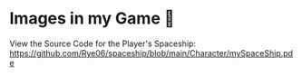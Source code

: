 # Images in my Game 📸

View the Source Code for the Player's Spaceship: https://github.com/Rye06/spaceship/blob/main/Character/mySpaceShip.pde
